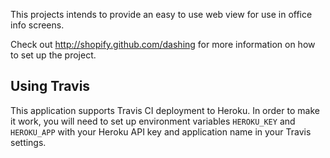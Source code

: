 This projects intends to provide an easy to use web view for use in office info screens.

Check out http://shopify.github.com/dashing for more information on how to set up the project.

## Using Travis

This application supports Travis CI deployment to Heroku. In order to make it work, you will need to set up environment variables `HEROKU_KEY` and `HEROKU_APP` with your Heroku API key and application name in your Travis settings.

